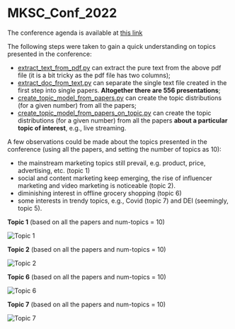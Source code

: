 # MKSC_Conf_2022

The conference agenda is available at [this link](../../blob/main/data/298315070-2022_INFORMS_Marketing_Science_Program.pdf)

The following steps were taken to gain a quick understanding on topics presented in the conference:

* [extract_text_from_pdf.py](../../blob/main/code/extract_text_from_pdf.py) can extract the pure text from the above pdf file (it is a bit tricky as the pdf file has two columns);
* [extract_doc_from_text.py](../../blob/main/code/extract_doc_from_text.py) can separate the single text file created in the first step into single papers. **Altogether there are 556 presentations**;
* [create_topic_model_from_papers.py](../../blob/main/code/create_topic_model_from_papers.py) can create the topic distributions (for a given number) from all the papers;
* [create_topic_model_from_papers_on_topic.py](../../blob/main/code/create_topic_model_from_papers_on_topic.py) can create the topic distributions (for a given number) from all the papers **about a particular topic of interest**, e.g., live streaming.

A few observations could be made about the topics presented in the conference (using all the papers, and setting the number of topics as 10):

* the mainstream marketing topics still prevail, e.g. product, price, advertising, etc. (topic 1)
* social and content marketing keep emerging, the rise of influencer marketing and video marketing is noticeable (topic 2).
* diminishing interest in offline grocery shopping (topic 6)
* some interests in trendy topics, e.g., Covid (topic 7) and DEI (seemingly, topic 5).


**Topic 1** (based on all the papers and num-topics = 10)

![Topic 1](../../raw/main/vis/mksc-2022-topic-1.png?raw=true "Mainstream marketing topics on 4P")


**Topic 2** (based on all the papers and num-topics = 10)

![Topic 2](../../raw/main/vis/mksc-2022-topic-2.png?raw=true "Rising interest on social and content marketing")


**Topic 6** (based on all the papers and num-topics = 10)

![Topic 6](../../raw/main/vis/mksc-2022-topic-6.png?raw=true "Diminishing interest on offline grocery shopping")


**Topic 7** (based on all the papers and num-topics = 10)

![Topic 7](../../raw/main/vis/mksc-2022-topic-7.png?raw=true "Keen on mundane topic such as Covid")
